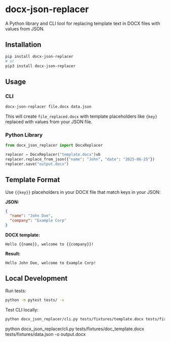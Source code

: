 # docx-json-replacer

A Python library and CLI tool for replacing template text in DOCX files with values from JSON.

## Installation

```bash
pip install docx-json-replacer
# or
pip3 install docx-json-replacer
```


## Usage

### CLI

```bash
docx-json-replacer file.docx data.json
```

This will create `file_replaced.docx` with template placeholders like `{key}` replaced with values from your JSON file.

### Python Library

```python
from docx_json_replacer import DocxReplacer

replacer = DocxReplacer("template.docx")vb       
replacer.replace_from_json({"name": "John", "date": "2025-06-25"})
replacer.save("output.docx")
```

## Template Format

Use `{{key}}` placeholders in your DOCX file that match keys in your JSON:

**JSON:**
```json
{
  "name": "John Doe",
  "company": "Example Corp"
}
```

**DOCX template:**
```
Hello {{name}}, welcome to {{company}}!
```

**Result:**
```
Hello John Doe, welcome to Example Corp!
```

## Local Development

Run tests:
```bash
python -m pytest tests/ -v
```

Test CLI locally:
```bash
python docx_json_replacer/cli.py tests/fixtures/template.docx tests/fixtures/data.json -o output.docx
```


python docx_json_replacer/cli.py tests/fixtures/doc_template.docx tests/fixtures/data.json -o output.docx